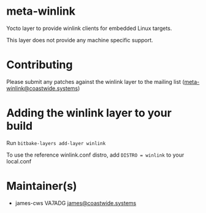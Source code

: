 # meta-winlink
Yocto layer to provide winlink clients for embedded Linux targets.

This layer does not provide any machine specific support.


Contributing
============

Please submit any patches against the winlink layer to the mailing list (meta-winlink@coastwide.systems)


Adding the winlink layer to your build
=================================================

Run `bitbake-layers add-layer winlink`

To use the reference winlink.conf distro, add `DISTRO = winlink` to your local.conf


Maintainer(s)
=============
* james-cws VA7ADG <james@coastwide.systems>
